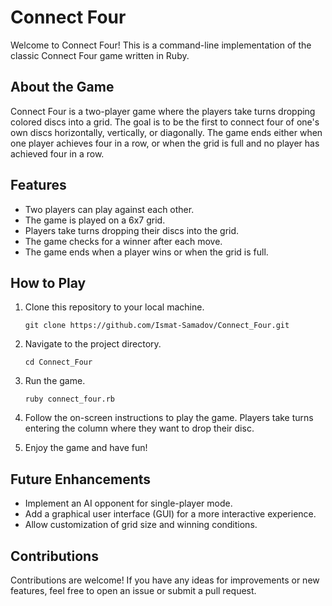 # Connect Four

Welcome to Connect Four! This is a command-line implementation of the classic Connect Four game written in Ruby.

## About the Game

Connect Four is a two-player game where the players take turns dropping colored discs into a grid. The goal is to be the first to connect four of one's own discs horizontally, vertically, or diagonally. The game ends either when one player achieves four in a row, or when the grid is full and no player has achieved four in a row.

## Features

- Two players can play against each other.
- The game is played on a 6x7 grid.
- Players take turns dropping their discs into the grid.
- The game checks for a winner after each move.
- The game ends when a player wins or when the grid is full.

## How to Play

1. Clone this repository to your local machine.
   ```
   git clone https://github.com/Ismat-Samadov/Connect_Four.git
   ```

2. Navigate to the project directory.
   ```
   cd Connect_Four
   ```

3. Run the game.
   ```
   ruby connect_four.rb
   ```

4. Follow the on-screen instructions to play the game. Players take turns entering the column where they want to drop their disc.

5. Enjoy the game and have fun!

## Future Enhancements

- Implement an AI opponent for single-player mode.
- Add a graphical user interface (GUI) for a more interactive experience.
- Allow customization of grid size and winning conditions.

## Contributions

Contributions are welcome! If you have any ideas for improvements or new features, feel free to open an issue or submit a pull request.